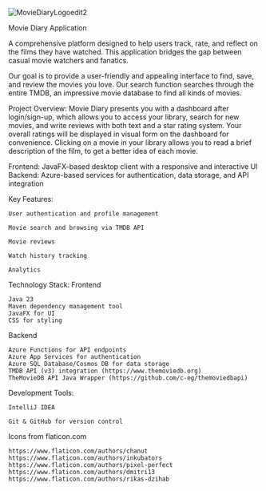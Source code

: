 ![MovieDiaryLogoedit2](https://github.com/user-attachments/assets/a83b2270-85a1-4910-85b9-9acbdce0fc1c)

Movie Diary Application

A comprehensive platform designed to help users track, rate, and reflect on the films they have watched. This application bridges the gap between casual movie watchers and fanatics.

Our goal is to provide a user-friendly and appealing interface to find, save, and review the movies you love. Our search function searches through the entire TMDB, an impressive movie database to find all kinds of movies.

Project Overview:
Movie Diary presents you with a dashboard after login/sign-up, which allows you to access your library, search for new movies, and write reviews with both text and a star rating system. Your overall ratings will be displayed in visual form on the dashboard for convenience. Clicking on a movie in your library allows you to read a brief description of the film, to get a better idea of each movie.

Frontend: JavaFX-based desktop client with a responsive and interactive UI
Backend: Azure-based services for authentication, data storage, and API integration

Key Features:

	User authentication and profile management

	Movie search and browsing via TMDB API

	Movie reviews

	Watch history tracking

	Analytics

Technology Stack:
Frontend

	Java 23
 	Maven dependency management tool
	JavaFX for UI
	CSS for styling

Backend

	Azure Functions for API endpoints
	Azure App Services for authentication
	Azure SQL Database/Cosmos DB for data storage
	TMDB API (v3) integration (https://www.themoviedb.org)
	TheMovieDB API Java Wrapper (https://github.com/c-eg/themoviedbapi)

Development Tools:

	IntelliJ IDEA

	Git & GitHub for version control

Icons from flaticon.com

	https://www.flaticon.com/authors/chanut
 	https://www.flaticon.com/authors/inkubators
  	https://www.flaticon.com/authors/pixel-perfect
   	https://www.flaticon.com/authors/dmitri13
	https://www.flaticon.com/authors/rikas-dzihab
 
